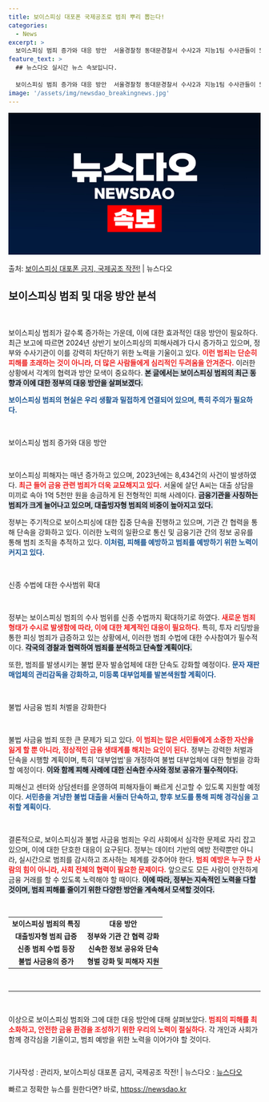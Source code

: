 ```yaml
---
title: 보이스피싱 대포폰 국제공조로 범죄 뿌리 뽑는다!
categories:
  - News
excerpt: >
  보이스피싱 범죄 증가와 대응 방안  서울경찰청 동대문경찰서 수사2과 지능1팀 수사관들이 5월 29일 보이스피…
feature_text: >
  ## 뉴스다오 실시간 뉴스 속보입니다.

  보이스피싱 범죄 증가와 대응 방안  서울경찰청 동대문경찰서 수사2과 지능1팀 수사관들이 5월 29일 보이스피…
image: '/assets/img/newsdao_breakingnews.jpg'
---
```


![뉴스다오 속보](/assets/img/newsdao_breakingnews.jpg)

<p>출처: <a href="httpss://newsdao.kr/4843" rel="dofollow">보이스피싱 대포폰 금지, 국제공조 작전!</a> | 뉴스다오</p>

<h2 data-ke-size="size26">보이스피싱 범죄 및 대응 방안 분석</h2>

<p data-ke-size="size16">&nbsp;</p>

보이스피싱 범죄가 갈수록 증가하는 가운데, 이에 대한 효과적인 대응 방안이 필요하다. 최근 보고에 따르면 2024년 상반기 보이스피싱의 피해사례가 다시 증가하고 있으며, 정부와 수사기관이 이를 강력히 차단하기 위한 노력을 기울이고 있다. <b><span style="color: #ee2323;">이런 범죄는 단순히 피해를 초래하는 것이 아니라, 더 많은 사람들에게 심리적인 두려움을 안겨준다.</span></b> 이러한 상황에서 각계의 협력과 방안 모색이 중요하다. <b><span style="background-color: #21538527;">본 글에서는 보이스피싱 범죄의 최근 동향과 이에 대한 정부의 대응 방안을 살펴보겠다.</span></b> 

<b><span style="color: #1a5490;">보이스피싱 범죄의 현실은 우리 생활과 밀접하게 연결되어 있으며, 특히 주의가 필요하다.</span></b>

<p data-ke-size="size16">&nbsp;</p>

보이스피싱 범죄 증가와 대응 방안

<p data-ke-size="size16">&nbsp;</p>

보이스피싱 피해자는 매년 증가하고 있으며, 2023년에는 8,434건의 사건이 발생하였다. <b><span style="color: #ee2323;">최근 들어 금융 관련 범죄가 더욱 교묘해지고 있다.</span></b> 서울에 살던 A씨는 대출 상담을 미끼로 속아 1억 5천만 원을 송금하게 된 전형적인 피해 사례이다. <b><span style="background-color: #21538527;">금융기관을 사칭하는 범죄가 크게 늘어나고 있으며, 대출빙자형 범죄의 비중이 높아지고 있다.</span></b>

정부는 주기적으로 보이스피싱에 대한 집중 단속을 진행하고 있으며, 기관 간 협력을 통해 단속을 강화하고 있다. 이러한 노력의 일환으로 통신 및 금융기관 간의 정보 공유를 통해 범죄 조직을 추적하고 있다. <b><span style="color: #1a5490;">이처럼, 피해를 예방하고 범죄를 예방하기 위한 노력이 커지고 있다.</span></b>

<p data-ke-size="size16">&nbsp;</p>

신종 수법에 대한 수사범위 확대

<p data-ke-size="size16">&nbsp;</p>

정부는 보이스피싱 범죄의 수사 범위를 신종 수법까지 확대하기로 하였다. <b><span style="color: #ee2323;">새로운 범죄 형태가 수시로 발생함에 따라, 이에 대한 체계적인 대응이 필요하다.</span></b> 특히, 투자 리딩방을 통한 피싱 범죄가 급증하고 있는 상황에서, 이러한 범죄 수법에 대한 수사참여가 필수적이다. <b><span style="background-color: #21538527;">각국의 경찰과 협력하여 범죄를 분석하고 단속할 계획이다.</span></b>

또한, 범죄를 발생시키는 불법 문자 발송업체에 대한 단속도 강화할 예정이다. <b><span style="color: #1a5490;">문자 재판매업체의 관리감독을 강화하고, 미등록 대부업체를 발본색원할 계획이다.</span></b> 

<p data-ke-size="size16">&nbsp;</p>

불법 사금융 범죄 처벌을 강화한다

<p data-ke-size="size16">&nbsp;</p>

불법 사금융 범죄 또한 큰 문제가 되고 있다. <b><span style="color: #ee2323;">이 범죄는 많은 서민들에게 소중한 자산을 잃게 할 뿐 아니라, 정상적인 금융 생태계를 해치는 요인이 된다.</span></b> 정부는 강력한 처벌과 단속을 시행할 계획이며, 특히 '대부업법'을 개정하여 불법 대부업체에 대한 형벌을 강화할 예정이다. <b><span style="background-color: #21538527;">이와 함께 피해 사례에 대한 신속한 수사와 정보 공유가 필수적이다.</span></b>

피해신고 센터와 상담센터를 운영하여 피해자들이 빠르게 신고할 수 있도록 지원할 예정이다. <b><span style="color: #1a5490;">서민층을 겨냥한 불법 대출을 서둘러 단속하고, 향후 보도를 통해 피해 경각심을 고취할 계획이다.</span></b>

<p data-ke-size="size16">&nbsp;</p>

결론적으로, 보이스피싱과 불법 사금융 범죄는 우리 사회에서 심각한 문제로 자리 잡고 있으며, 이에 대한 단호한 대응이 요구된다. 정부는 데이터 기반의 예방 전략뿐만 아니라, 실시간으로 범죄를 감시하고 조사하는 체계를 갖추어야 한다. <b><span style="color: #ee2323;">범죄 예방은 누구 한 사람의 힘이 아니라, 사회 전체의 협력이 필요한 문제이다.</span></b> 앞으로도 모든 사람이 안전하게 금융 거래를 할 수 있도록 노력해야 할 때이다. <b><span style="background-color: #21538527;">이에 따라, 정부는 지속적인 노력을 다할 것이며, 범죄 피해를 줄이기 위한 다양한 방안을 계속해서 모색할 것이다.</span></b> 

<p data-ke-size="size16">&nbsp;</p>

<table style="width: 100%; border-collapse: collapse;">
<tr>
<td style="text-align: center; height: 17px;"><b>보이스피싱 범죄의 특징</b></td>
<td style="text-align: center; height: 17px;"><b>대응 방안</b></td>
</tr>
<tr>
<td style="text-align: center; height: 17px;"><b>대출빙자형 범죄 급증</b></td>
<td style="text-align: center; height: 17px;"><b>정부와 기관 간 협력 강화</b></td>
</tr>
<tr>
<td style="text-align: center; height: 17px;"><b>신종 범죄 수법 등장</b></td>
<td style="text-align: center; height: 17px;"><b>신속한 정보 공유와 단속</b></td>
</tr>
<tr>
<td style="text-align: center; height: 17px;"><b>불법 사금융의 증가</b></td>
<td style="text-align: center; height: 17px;"><b>형벌 강화 및 피해자 지원</b></td>
</tr>
</table>

<p data-ke-size="size16">&nbsp;</p>

<hr />

<p data-ke-size="size16">&nbsp;</p>

이상으로 보이스피싱 범죄와 그에 대한 대응 방안에 대해 살펴보았다. <b><span style="color: #ee2323;">범죄의 피해를 최소화하고, 안전한 금융 환경을 조성하기 위한 우리의 노력이 절실하다.</span></b> 각 개인과 사회가 함께 경각심을 기울이고, 범죄 예방을 위한 노력을 이어가야 할 것이다.

<p data-ke-size="size16">&nbsp;</p>

기사작성 : 관리자, 보이스피싱 대포폰 금지, 국제공조 작전! | 뉴스다오  : <a href="httpss://newsdao.kr/4843">뉴스다오</a> 

빠르고 정확한 뉴스를 원한다면? 바로, <a href="httpss://newsdao.kr" rel="dofollow">httpss://newsdao.kr</a>


